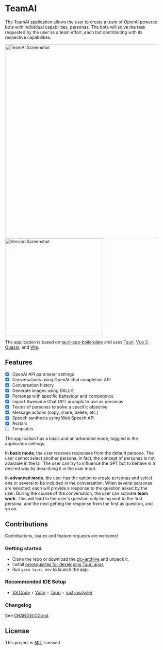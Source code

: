 # TeamAI

The TeamAI application allows the user to create a team of OpenAI powered bots with individual capabilities, personas. The bots will solve the task requested by the user as a team effort, each bot contributing with its respective capabilities.

<img width="640" alt="TeamAI Screenshot" src="https://github.com/PeterBlenessy/TeamAI/assets/22810267/e0670494-064f-41de-8e01-c356f13ba978">
<img width="320" alt="Version Screenshot" src="https://github.com/PeterBlenessy/TeamAI/assets/22810267/22116de9-e6eb-4e86-af91-b9b5a19112b0">

The application is based on [tauri-app-boilerplate](https://github.com/PeterBlenessy/tauri-app-boilerplate) and uses [Tauri](https://tauri.app), [Vue 3](https://vuejs.org), [Quasar](https://quasar.dev), and [Vite](https://vitejs.dev).


## Features
- [x] OpenAI API parameter settings
- [x] Conversations using OpenAI chat completion API
- [x] Conversation history
- [x] Generate images using DALL·E
- [x] Personas with specific bahaviour and competence
- [x] Import Awesome Chat GPT prompts to use as personas
- [x] Teams of personas to solve a specific objective
- [x] Message actions (copy, share, delete, etc.)
- [x] Speech synthesis using Web Speech API
- [x] Avatars
- [ ] Templates

The application has a basic and an advanced mode, toggled in the application settings.

In **basic mode**, the user receives responses from the default persona. The user cannot select another persona, in fact, the concept of personas is not available in the UI. The user can try to influence the GPT bot to behave in a desired way by describing it in the user input.

In **advanced mode**, the user has the option to create personas and select one or several to be included in the conversation. When several personas are selected, each will provide a response to the question asked by the user. During the course of the conversation, the user can activate **team work**. This will lead to the user's question only being sent to the first persona, and the next getting the response from the first as question, and so on.

## Contributions
Contributions, issues and feature requests are welcome!

### Getting started

* Clone the repo or download the [zip-archive](https://github.com/PeterBlenessy/TeamAI/archive/refs/heads/master.zip) and unpack it.
* Install [prerequisites for developing Tauri apps](https://tauri.app/v1/guides/getting-started/prerequisites)
* Run `yarn tauri dev` to launch the app.

### Recommended IDE Setup

- [VS Code](https://code.visualstudio.com/) + [Volar](https://marketplace.visualstudio.com/items?itemName=Vue.volar) + [Tauri](https://marketplace.visualstudio.com/items?itemName=tauri-apps.tauri-vscode) + [rust-analyzer](https://marketplace.visualstudio.com/items?itemName=rust-lang.rust-analyzer)

### Changelog
See [CHANGELOG.md](CHANGELOG.md).

## License
This project is [MIT](LICENSE) licensed.
